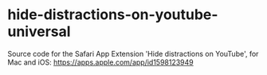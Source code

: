 # hide-distractions-on-youtube-universal
Source code for the Safari App Extension 'Hide distractions on YouTube', for Mac and iOS: https://apps.apple.com/app/id1598123949
